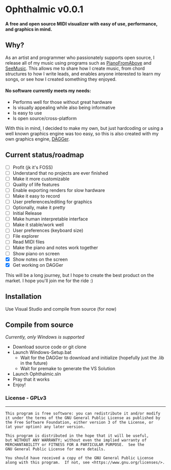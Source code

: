 # Ophthalmic v0.0.1

#### A free and open source MIDI visualizer with easy of use, performance, and graphics in mind.

## Why?
As an artist and programmer who passionately supports open source, I release all of my music using programs such as [PianoFromAbove](https://pfa.mbms.me) and [SeeMusic](https://www.visualmusicdesign.com/seemusic). This allows me to share how I create music, from chord structures to how I write leads, and enables anyone interested to learn my songs, or see how I created something they enjoyed.

#### No software currently meets my needs:
  - Performs well for those without great hardware
  - Is visually appealing while also being informative
  - Is easy to use
  - Is open source/cross-platform

With this in mind, I decided to make my own, but just hardcoding or using a well known graphics engine was too easy, so this is also created with my own graphics engine, [DAGGer](https://github.com/DAGGer).

## Current status/roadmap
  - [ ] Profit (jk it's FOSS)
  - [ ] Understand that no projects are ever finished
  - [ ] Make it more customizable
  - [ ] Quality of life features
  - [ ] Enable exporting renders for slow hardware
  - [ ] Make it easy to record
  - [ ] User preferences/editing for graphics
  - [ ] Optionally, make it pretty
  - [ ] Initial Release
  - [ ] Make human interpretable interface
  - [ ] Make it stable/work well
  - [ ] User preferences (keyboard size)
  - [ ] File explorer
  - [ ] Read MIDI files
  - [ ] Make the piano and notes work together
  - [ ] Show piano on screen
  - [X] Show notes on the screen
  - [X] Get working on DAGGer

This will be a long journey, but I hope to create the best product on the market. I hope you'll join me for the ride :)

## Installation
Use Visual Studio and compile from source (for now)

## Compile from source
*Currently, only Windows is supported*

  - Download source code or git clone
  - Launch Windows-Setup.bat
    - Wait for the DAGGer to download and initialize (hopefully just the .lib in the future)
    - Wait for premake to generate the VS Solution
  - Launch Ophthalmic.sln
  - Pray that it works
  - Enjoy!

### License - GPLv3
--------
    This program is free software: you can redistribute it and/or modify
    it under the terms of the GNU General Public License as published by
    the Free Software Foundation, either version 3 of the License, or
    (at your option) any later version.

    This program is distributed in the hope that it will be useful,
    but WITHOUT ANY WARRANTY; without even the implied warranty of
    MERCHANTABILITY or FITNESS FOR A PARTICULAR PURPOSE.  See the
    GNU General Public License for more details.

    You should have received a copy of the GNU General Public License
    along with this program.  If not, see <https://www.gnu.org/licenses/>.

